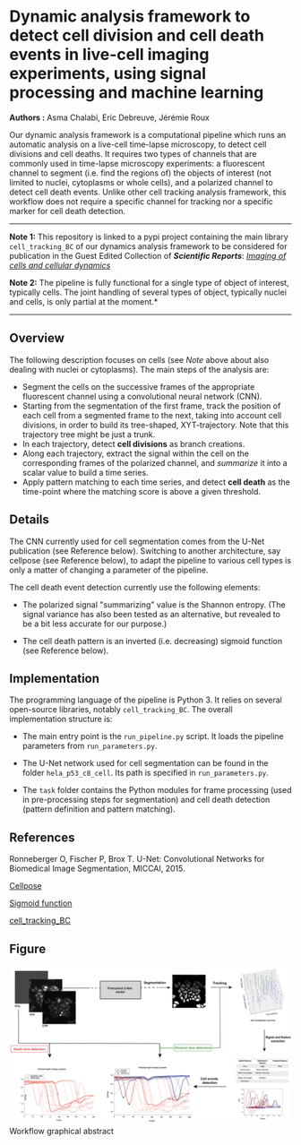 # Dynamic analysis framework to detect cell division and cell death events in live-cell imaging experiments, using signal processing and machine learning
**Authors :** Asma Chalabi, Eric Debreuve, Jérémie Roux

Our dynamic analysis framework is a computational pipeline which runs an automatic analysis on a live-cell time-lapse microscopy, to detect cell divisions and cell deaths. It requires two types of channels that are commonly used in time-lapse microscopy experiments: a fluorescent channel to segment (i.e. find the regions of) the objects of interest (not limited to nuclei, cytoplasms or whole cells), and a polarized channel to detect cell death events. Unlike other cell tracking analysis framework, this workflow does not require a specific channel for tracking nor a specific marker for cell death detection.

___

**Note 1:** This repository is linked to a pypi project containing the main library ``cell_tracking_BC`` of our dynamics analysis framework to be considered for publication in the Guest Edited Collection of ***Scientific Reports***: [*Imaging of cells and cellular dynamics*](https://www.nature.com/srep/guestedited#imaging-of-cells-and-cellular-dynamics) 

**Note 2:** The pipeline is fully functional for a single type of object of interest, typically cells. The joint handling of several types of object, typically nuclei and cells, is only partial at the moment.*
___



## Overview

The following description focuses on cells (see *Note* above about also dealing with nuclei or cytoplasms). The main steps of the analysis are:

- Segment the cells on the successive frames of the appropriate fluorescent channel using a convolutional neural network (CNN).
- Starting from the segmentation of the first frame, track the position of each cell from a segmented frame to the next, taking into account cell divisions, in order to build its tree-shaped, XYT-trajectory. Note that this trajectory tree might be just a trunk.
- In each trajectory, detect **cell divisions** as branch creations.
- Along each trajectory, extract the signal within the cell on the corresponding frames of the polarized channel, and *summarize* it into a scalar value to build a time series.
- Apply pattern matching to each time series, and detect **cell death** as the time-point where the matching score is above a given threshold.



## Details

The CNN currently used for cell segmentation comes from the U-Net publication (see Reference below). Switching to another architecture, say cellpose (see Reference below), to adapt the pipeline to various cell types is only a matter of changing a parameter of the pipeline.

The cell death event detection currently use the following elements:

- The polarized signal "summarizing" value is the Shannon entropy. (The signal variance has also been tested as an alternative, but revealed to be a bit less accurate for our purpose.)

- The cell death pattern is an inverted (i.e. decreasing) sigmoid function (see Reference below).



## Implementation

The programming language of the pipeline is Python 3. It relies on several open-source libraries, notably ``cell_tracking_BC``. The overall implementation structure is:

- The main entry point is the ``run_pipeline.py`` script. It loads the pipeline parameters from ``run_parameters.py``.

- The U-Net network used for cell segmentation can be found in the folder ``hela_p53_c8_cell``. Its path is specified in ``run_parameters.py``.

- The ``task`` folder contains the Python modules for frame processing (used in pre-processing steps for segmentation) and cell death detection (pattern definition and pattern matching).



## References

Ronneberger O, Fischer P, Brox T. U-Net: Convolutional Networks for Biomedical Image Segmentation, MICCAI, 2015.

[Cellpose](https://cellpose.readthedocs.io/en/latest/)

[Sigmoid function](https://en.wikipedia.org/wiki/Sigmoid_function)

[cell_tracking_BC](https://pypi.org/project/cell-tracking-bc/)

## Figure

![Draft figure:](https://github.com/jrxlab/Scientific_Reports_Special_Issue_2021/blob/main/Workflow_overview.png)
Workflow graphical abstract
